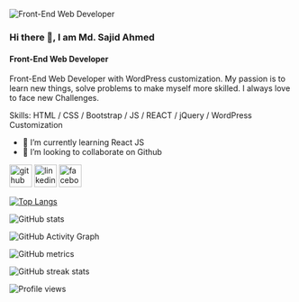 ![Front-End Web Developer](https://scontent.fdac24-1.fna.fbcdn.net/v/t39.30808-6/272093641_2140090592808975_3199327336689710995_n.jpg?_nc_cat=100&ccb=1-5&_nc_sid=730e14&_nc_eui2=AeGamzUHMfk-NeTNA6x9k7lOPHDddPcU9_Y8cN109xT39kRSbglU_k2zXD5ltxvGn-G1YovCTy6Q-cmDp-90VvUk&_nc_ohc=bSe5bBInss4AX9Z9BW0&tn=3DYBMNIwBTFSPI9d&_nc_ht=scontent.fdac24-1.fna&oh=00_AT_Mcrxq220NrFgu2VYA7eeP4Dz2d1uLZ4SQP4BiUT2DTw&oe=61FA0C11)

### Hi there 👋, I am Md. Sajid Ahmed
#### Front-End Web Developer

Front-End Web Developer with WordPress customization. My passion is to learn new things, solve problems to make myself more skilled. I always love to face new Challenges.

Skills: HTML / CSS / Bootstrap / JS / REACT /  jQuery / WordPress Customization

- 🌱 I’m currently learning React JS 
- 👯 I’m looking to collaborate on Github 


[<img src='https://cdn.jsdelivr.net/npm/simple-icons@3.0.1/icons/github.svg' alt='github' height='40'>](https://github.com/md-sajidahmed)  [<img src='https://cdn.jsdelivr.net/npm/simple-icons@3.0.1/icons/linkedin.svg' alt='linkedin' height='40'>](https://www.linkedin.com/in/md-sajidahmed/)  [<img src='https://cdn.jsdelivr.net/npm/simple-icons@3.0.1/icons/facebook.svg' alt='facebook' height='40'>](https://www.facebook.com/sajid.ahmed.7796420)  

[![Top Langs](https://github-readme-stats.vercel.app/api/top-langs/?username=md-sajidahmed)](https://github.com/anuraghazra/github-readme-stats)

![GitHub stats](https://github-readme-stats.vercel.app/api?username=md-sajidahmed&show_icons=true)  

![GitHub Activity Graph](https://activity-graph.herokuapp.com/graph?username=md-sajidahmed)  

![GitHub metrics](https://metrics.lecoq.io/md-sajidahmed)  

![GitHub streak stats](https://github-readme-streak-stats.herokuapp.com/?user=md-sajidahmed)  

![Profile views](https://gpvc.arturio.dev/md-sajidahmed)  
